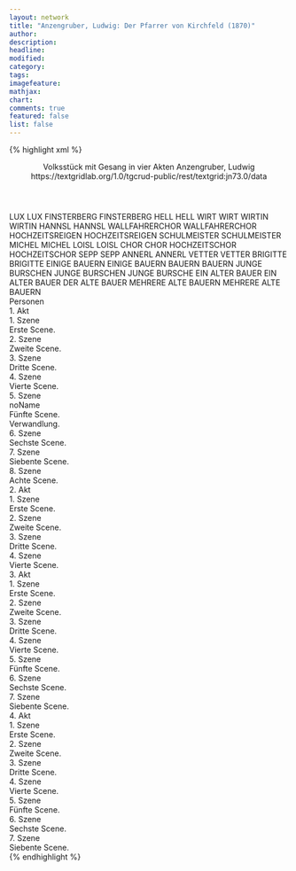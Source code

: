 ```yaml
---
layout: network
title: "Anzengruber, Ludwig: Der Pfarrer von Kirchfeld (1870)"
author:
description:
headline:
modified:
category:
tags:
imagefeature: 
mathjax: 
chart: 
comments: true
featured: false
list: false
---
```

{% highlight xml %}
<?xml-model href="https://raw.githubusercontent.com/DLiNa/project/master/rules/lina.rnc"?><?xml-model href="https://raw.githubusercontent.com/DLiNa/project/master/rules/lina.sch"?>
<play xmlns="http://lina.digital">
  <header>
    <title>Der Pfarrer von Kirchfeld</title>
    <subtitle>Volksstück mit Gesang in vier Akten</subtitle>
    <author>Anzengruber, Ludwig</author>
    <date when="1869" type="written"/>
    <date when="1870" type="premiere"/>
    <date when="1871" type="print"/>
    <source>https://textgridlab.org/1.0/tgcrud-public/rest/textgrid:jn73.0/data</source>
  </header>
  <personae>
    <character>
      <name>LUX</name>
      <alias xml:id="lux">
        <name>LUX</name>
      </alias>
    </character>
    <character>
      <name>FINSTERBERG</name>
      <alias xml:id="finsterberg">
        <name>FINSTERBERG</name>
      </alias>
    </character>
    <character>
      <name>HELL</name>
      <alias xml:id="hell">
        <name>HELL</name>
      </alias>
    </character>
    <character>
      <name>WIRT</name>
      <alias xml:id="wirt">
        <name>WIRT</name>
      </alias>
    </character>
    <character>
      <name>WIRTIN</name>
      <alias xml:id="wirtin">
        <name>WIRTIN</name>
      </alias>
    </character>
    <character>
      <name>HANNSL</name>
      <alias xml:id="hannsl">
        <name>HANNSL</name>
      </alias>
    </character>
    <character>
      <name>WALLFAHRERCHOR</name>
      <alias xml:id="wallfahrerchor">
        <name>WALLFAHRERCHOR</name>
      </alias>
    </character>
    <character>
      <name>HOCHZEITSREIGEN</name>
      <alias xml:id="hochzeitsreigen">
        <name>HOCHZEITSREIGEN</name>
      </alias>
    </character>
    <character>
      <name>SCHULMEISTER</name>
      <alias xml:id="schulmeister">
        <name>SCHULMEISTER</name>
      </alias>
    </character>
    <character>
      <name>MICHEL</name>
      <alias xml:id="michel">
        <name>MICHEL</name>
      </alias>
    </character>
    <character>
      <name>LOISL</name>
      <alias xml:id="loisl">
        <name>LOISL</name>
      </alias>
    </character>
    <character>
      <name>CHOR</name>
      <alias xml:id="chor">
        <name>CHOR</name>
      </alias>
    </character>
    <character>
      <name>HOCHZEITSCHOR</name>
      <alias xml:id="hochzeitschor">
        <name>HOCHZEITSCHOR</name>
      </alias>
    </character>
    <character>
      <name>SEPP</name>
      <alias xml:id="sepp">
        <name>SEPP</name>
      </alias>
    </character>
    <character>
      <name>ANNERL</name>
      <alias xml:id="annerl">
        <name>ANNERL</name>
      </alias>
    </character>
    <character>
      <name>VETTER</name>
      <alias xml:id="vetter">
        <name>VETTER</name>
      </alias>
    </character>
    <character>
      <name>BRIGITTE</name>
      <alias xml:id="brigitte">
        <name>BRIGITTE</name>
      </alias>
    </character>
    <character>
      <name>EINIGE BAUERN</name>
      <alias xml:id="einige_bauern">
        <name>EINIGE BAUERN</name>
      </alias>
    </character>
    <character>
      <name>BAUERN</name>
      <alias xml:id="bauern">
        <name>BAUERN</name>
      </alias>
    </character>
    <character>
      <name>JUNGE BURSCHEN</name>
      <alias xml:id="junge_burschen">
        <name>JUNGE BURSCHEN</name>
      </alias>
      <alias xml:id="junge_bursche">
        <name>JUNGE BURSCHE</name>
      </alias>
    </character>
    <character>
      <name>EIN ALTER BAUER</name>
      <alias xml:id="ein_alter_bauer">
        <name>EIN ALTER BAUER</name>
      </alias>
      <alias xml:id="der_alte_bauer">
        <name>DER ALTE BAUER</name>
      </alias>
    </character>
    <character>
      <name>MEHRERE ALTE BAUERN</name>
      <alias xml:id="mehrere_alte_bauern">
        <name>MEHRERE ALTE BAUERN</name>
      </alias>
    </character>
  </personae>
  <text>
    <div>
      <head>Personen</head>
    </div>
    <div>
      <head>1. Akt</head>
      <div>
        <head>1. Szene</head>
        <div>
          <head>Erste Scene.</head>
          <sp who="#lux">
            <amount n="17" unit="speech_acts"/>
            <amount n="303" unit="words"/>
            <amount n="11" unit="lines"/>
            <amount n="1747" unit="chars"/>
          </sp>
          <sp who="#finsterberg">
            <amount n="18" unit="speech_acts"/>
            <amount n="718" unit="words"/>
            <amount n="9" unit="lines"/>
            <amount n="3879" unit="chars"/>
          </sp>
        </div>
      </div>
      <div>
        <head>2. Szene</head>
        <div>
          <head>Zweite Scene.</head>
          <sp who="#finsterberg">
            <amount n="28" unit="speech_acts"/>
            <amount n="1026" unit="words"/>
            <amount n="12" unit="lines"/>
            <amount n="5907" unit="chars"/>
          </sp>
          <sp who="#hell">
            <amount n="26" unit="speech_acts"/>
            <amount n="1395" unit="words"/>
            <amount n="10" unit="lines"/>
            <amount n="7865" unit="chars"/>
          </sp>
        </div>
      </div>
      <div>
        <head>3. Szene</head>
        <div>
          <head>Dritte Scene.</head>
          <sp who="#wirt">
            <amount n="13" unit="speech_acts"/>
            <amount n="118" unit="words"/>
            <amount n="13" unit="lines"/>
            <amount n="578" unit="chars"/>
          </sp>
          <sp who="#wirtin">
            <amount n="4" unit="speech_acts"/>
            <amount n="47" unit="words"/>
            <amount n="4" unit="lines"/>
            <amount n="247" unit="chars"/>
          </sp>
          <sp who="#hannsl">
            <amount n="14" unit="speech_acts"/>
            <amount n="184" unit="words"/>
            <amount n="9" unit="lines"/>
            <amount n="1029" unit="chars"/>
          </sp>
          <sp who="#wallfahrerchor">
            <amount n="1" unit="speech_acts"/>
            <amount n="28" unit="words"/>
            <amount n="4" unit="lines"/>
            <amount n="122" unit="chars"/>
          </sp>
          <sp who="#hochzeitsreigen">
            <amount n="1" unit="speech_acts"/>
            <amount n="14" unit="words"/>
            <amount n="4" unit="lines"/>
            <amount n="92" unit="chars"/>
          </sp>
          <sp who="#schulmeister">
            <amount n="13" unit="speech_acts"/>
            <amount n="406" unit="words"/>
            <amount n="5" unit="lines"/>
            <amount n="2351" unit="chars"/>
          </sp>
          <sp who="#michel">
            <amount n="9" unit="speech_acts"/>
            <amount n="263" unit="words"/>
            <amount n="20" unit="lines"/>
            <amount n="1459" unit="chars"/>
          </sp>
          <sp who="#loisl">
            <amount n="3" unit="speech_acts"/>
            <amount n="175" unit="words"/>
            <amount n="2" unit="lines"/>
            <amount n="907" unit="chars"/>
          </sp>
          <sp who="#loisl #michel #hannsl #wirtin #wirt">
            <amount n="1" unit="speech_acts"/>
            <amount n="1" unit="words"/>
            <amount n="1" unit="lines"/>
            <amount n="5" unit="chars"/>
          </sp>
          <sp who="#chor">
            <amount n="1" unit="speech_acts"/>
            <amount n="10" unit="words"/>
            <amount n="1" unit="lines"/>
            <amount n="33" unit="chars"/>
          </sp>
          <sp who="#hochzeitschor">
            <amount n="1" unit="speech_acts"/>
          </sp>
        </div>
      </div>
      <div>
        <head>4. Szene</head>
        <div>
          <head>Vierte Scene.</head>
          <sp who="#sepp">
            <amount n="22" unit="speech_acts"/>
            <amount n="1182" unit="words"/>
            <amount n="10" unit="lines"/>
            <amount n="6107" unit="chars"/>
          </sp>
          <sp who="#hannsl">
            <amount n="3" unit="speech_acts"/>
            <amount n="17" unit="words"/>
            <amount n="2" unit="lines"/>
            <amount n="81" unit="chars"/>
          </sp>
          <sp who="#wirt">
            <amount n="8" unit="speech_acts"/>
            <amount n="92" unit="words"/>
            <amount n="7" unit="lines"/>
            <amount n="465" unit="chars"/>
          </sp>
          <sp who="#wirtin">
            <amount n="11" unit="speech_acts"/>
            <amount n="110" unit="words"/>
            <amount n="9" unit="lines"/>
            <amount n="563" unit="chars"/>
          </sp>
        </div>
      </div>
      <div>
        <head>5. Szene</head>
        <div>
          <head>noName</head>
          <div>
            <head>Fünfte Scene.</head>
            <sp who="#sepp">
              <amount n="17" unit="speech_acts"/>
              <amount n="231" unit="words"/>
              <amount n="14" unit="lines"/>
              <amount n="1188" unit="chars"/>
            </sp>
            <sp who="#annerl">
              <amount n="14" unit="speech_acts"/>
              <amount n="266" unit="words"/>
              <amount n="10" unit="lines"/>
              <amount n="1324" unit="chars"/>
            </sp>
            <sp who="#wirt">
              <amount n="3" unit="speech_acts"/>
              <amount n="29" unit="words"/>
              <amount n="3" unit="lines"/>
              <amount n="162" unit="chars"/>
            </sp>
          </div>
          <div>
            <head>Verwandlung.</head>
          </div>
        </div>
      </div>
      <div>
        <head>6. Szene</head>
        <div>
          <head>Sechste Scene.</head>
          <sp who="#hell">
            <amount n="14" unit="speech_acts"/>
            <amount n="193" unit="words"/>
            <amount n="9" unit="lines"/>
            <amount n="1094" unit="chars"/>
          </sp>
          <sp who="#vetter">
            <amount n="14" unit="speech_acts"/>
            <amount n="1249" unit="words"/>
            <amount n="5" unit="lines"/>
            <amount n="6714" unit="chars"/>
          </sp>
        </div>
      </div>
      <div>
        <head>7. Szene</head>
        <div>
          <head>Siebente Scene.</head>
          <sp who="#brigitte">
            <amount n="2" unit="speech_acts"/>
            <amount n="40" unit="words"/>
            <amount n="1" unit="lines"/>
            <amount n="197" unit="chars"/>
          </sp>
          <sp who="#vetter">
            <amount n="1" unit="speech_acts"/>
            <amount n="4" unit="words"/>
            <amount n="1" unit="lines"/>
            <amount n="18" unit="chars"/>
          </sp>
          <sp who="#hell">
            <amount n="2" unit="speech_acts"/>
            <amount n="59" unit="words"/>
            <amount n="1" unit="lines"/>
            <amount n="324" unit="chars"/>
          </sp>
        </div>
      </div>
      <div>
        <head>8. Szene</head>
        <div>
          <head>Achte Scene.</head>
          <sp who="#vetter">
            <amount n="5" unit="speech_acts"/>
            <amount n="78" unit="words"/>
            <amount n="4" unit="lines"/>
            <amount n="441" unit="chars"/>
          </sp>
          <sp who="#annerl">
            <amount n="7" unit="speech_acts"/>
            <amount n="158" unit="words"/>
            <amount n="5" unit="lines"/>
            <amount n="828" unit="chars"/>
          </sp>
          <sp who="#hell">
            <amount n="7" unit="speech_acts"/>
            <amount n="76" unit="words"/>
            <amount n="6" unit="lines"/>
            <amount n="409" unit="chars"/>
          </sp>
        </div>
      </div>
    </div>
    <div>
      <head>2. Akt</head>
      <div>
        <head>1. Szene</head>
        <div>
          <head>Erste Scene.</head>
          <sp who="#annerl">
            <amount n="12" unit="speech_acts"/>
            <amount n="336" unit="words"/>
            <amount n="31" unit="lines"/>
            <amount n="1734" unit="chars"/>
          </sp>
          <sp who="#brigitte">
            <amount n="11" unit="speech_acts"/>
            <amount n="147" unit="words"/>
            <amount n="8" unit="lines"/>
            <amount n="755" unit="chars"/>
          </sp>
          <sp who="#hell">
            <amount n="1" unit="speech_acts"/>
            <amount n="1" unit="words"/>
            <amount n="1" unit="lines"/>
            <amount n="9" unit="chars"/>
          </sp>
        </div>
      </div>
      <div>
        <head>2. Szene</head>
        <div>
          <head>Zweite Scene.</head>
          <sp who="#hell">
            <amount n="23" unit="speech_acts"/>
            <amount n="383" unit="words"/>
            <amount n="18" unit="lines"/>
            <amount n="1999" unit="chars"/>
          </sp>
          <sp who="#brigitte">
            <amount n="1" unit="speech_acts"/>
          </sp>
          <sp who="#annerl">
            <amount n="22" unit="speech_acts"/>
            <amount n="352" unit="words"/>
            <amount n="16" unit="lines"/>
            <amount n="1904" unit="chars"/>
          </sp>
        </div>
      </div>
      <div>
        <head>3. Szene</head>
        <div>
          <head>Dritte Scene.</head>
          <sp who="#hell">
            <amount n="1" unit="speech_acts"/>
            <amount n="231" unit="words"/>
            <amount n="1271" unit="chars"/>
          </sp>
        </div>
      </div>
      <div>
        <head>4. Szene</head>
        <div>
          <head>Vierte Scene.</head>
          <sp who="#hell">
            <amount n="23" unit="speech_acts"/>
            <amount n="430" unit="words"/>
            <amount n="11" unit="lines"/>
            <amount n="2310" unit="chars"/>
          </sp>
          <sp who="#sepp">
            <amount n="19" unit="speech_acts"/>
            <amount n="1301" unit="words"/>
            <amount n="11" unit="lines"/>
            <amount n="6979" unit="chars"/>
          </sp>
          <sp who="#brigitte">
            <amount n="3" unit="speech_acts"/>
            <amount n="35" unit="words"/>
            <amount n="2" unit="lines"/>
            <amount n="192" unit="chars"/>
          </sp>
        </div>
      </div>
    </div>
    <div>
      <head>3. Akt</head>
      <div>
        <head>1. Szene</head>
        <div>
          <head>Erste Scene.</head>
          <sp who="#annerl">
            <amount n="7" unit="speech_acts"/>
            <amount n="282" unit="words"/>
            <amount n="22" unit="lines"/>
            <amount n="1446" unit="chars"/>
          </sp>
          <sp who="#brigitte">
            <amount n="7" unit="speech_acts"/>
            <amount n="311" unit="words"/>
            <amount n="2" unit="lines"/>
            <amount n="1628" unit="chars"/>
          </sp>
        </div>
      </div>
      <div>
        <head>2. Szene</head>
        <div>
          <head>Zweite Scene.</head>
          <sp who="#annerl">
            <amount n="1" unit="speech_acts"/>
            <amount n="379" unit="words"/>
            <amount n="2138" unit="chars"/>
          </sp>
        </div>
      </div>
      <div>
        <head>3. Szene</head>
        <div>
          <head>Dritte Scene.</head>
          <sp who="#michel">
            <amount n="46" unit="speech_acts"/>
            <amount n="1013" unit="words"/>
            <amount n="33" unit="lines"/>
            <amount n="5182" unit="chars"/>
          </sp>
          <sp who="#annerl">
            <amount n="45" unit="speech_acts"/>
            <amount n="579" unit="words"/>
            <amount n="36" unit="lines"/>
            <amount n="3073" unit="chars"/>
          </sp>
        </div>
      </div>
      <div>
        <head>4. Szene</head>
        <div>
          <head>Vierte Scene.</head>
          <sp who="#annerl">
            <amount n="6" unit="speech_acts"/>
            <amount n="430" unit="words"/>
            <amount n="2" unit="lines"/>
            <amount n="2195" unit="chars"/>
          </sp>
          <sp who="#michel">
            <amount n="3" unit="speech_acts"/>
            <amount n="21" unit="words"/>
            <amount n="2" unit="lines"/>
            <amount n="101" unit="chars"/>
          </sp>
          <sp who="#hell">
            <amount n="5" unit="speech_acts"/>
            <amount n="278" unit="words"/>
            <amount n="2" unit="lines"/>
            <amount n="1452" unit="chars"/>
          </sp>
        </div>
      </div>
      <div>
        <head>5. Szene</head>
        <div>
          <head>Fünfte Scene.</head>
          <sp who="#brigitte">
            <amount n="3" unit="speech_acts"/>
            <amount n="75" unit="words"/>
            <amount n="1" unit="lines"/>
            <amount n="382" unit="chars"/>
          </sp>
          <sp who="#hell">
            <amount n="2" unit="speech_acts"/>
            <amount n="19" unit="words"/>
            <amount n="2" unit="lines"/>
            <amount n="102" unit="chars"/>
          </sp>
        </div>
      </div>
      <div>
        <head>6. Szene</head>
        <div>
          <head>Sechste Scene.</head>
          <sp who="#brigitte">
            <amount n="2" unit="speech_acts"/>
            <amount n="10" unit="words"/>
            <amount n="2" unit="lines"/>
            <amount n="38" unit="chars"/>
          </sp>
          <sp who="#sepp">
            <amount n="1" unit="speech_acts"/>
            <amount n="6" unit="words"/>
            <amount n="1" unit="lines"/>
            <amount n="36" unit="chars"/>
          </sp>
          <sp who="#hell">
            <amount n="2" unit="speech_acts"/>
            <amount n="8" unit="words"/>
            <amount n="2" unit="lines"/>
            <amount n="42" unit="chars"/>
          </sp>
        </div>
      </div>
      <div>
        <head>7. Szene</head>
        <div>
          <head>Siebente Scene.</head>
          <sp who="#sepp">
            <amount n="13" unit="speech_acts"/>
            <amount n="417" unit="words"/>
            <amount n="3" unit="lines"/>
            <amount n="2164" unit="chars"/>
          </sp>
          <sp who="#hell">
            <amount n="12" unit="speech_acts"/>
            <amount n="960" unit="words"/>
            <amount n="6" unit="lines"/>
            <amount n="5230" unit="chars"/>
          </sp>
        </div>
      </div>
    </div>
    <div>
      <head>4. Akt</head>
      <div>
        <head>1. Szene</head>
        <div>
          <head>Erste Scene.</head>
          <sp who="#hell">
            <amount n="1" unit="speech_acts"/>
            <amount n="476" unit="words"/>
            <amount n="2627" unit="chars"/>
          </sp>
        </div>
      </div>
      <div>
        <head>2. Szene</head>
        <div>
          <head>Zweite Scene.</head>
          <sp who="#michel">
            <amount n="5" unit="speech_acts"/>
            <amount n="152" unit="words"/>
            <amount n="2" unit="lines"/>
            <amount n="786" unit="chars"/>
          </sp>
          <sp who="#annerl">
            <amount n="2" unit="speech_acts"/>
            <amount n="165" unit="words"/>
            <amount n="1" unit="lines"/>
            <amount n="921" unit="chars"/>
          </sp>
          <sp who="#hell">
            <amount n="5" unit="speech_acts"/>
            <amount n="22" unit="words"/>
            <amount n="5" unit="lines"/>
            <amount n="113" unit="chars"/>
          </sp>
        </div>
      </div>
      <div>
        <head>3. Szene</head>
        <div>
          <head>Dritte Scene.</head>
          <sp who="#hell">
            <amount n="2" unit="speech_acts"/>
            <amount n="436" unit="words"/>
            <amount n="1" unit="lines"/>
            <amount n="2403" unit="chars"/>
          </sp>
        </div>
      </div>
      <div>
        <head>4. Szene</head>
        <div>
          <head>Vierte Scene.</head>
          <sp who="#schulmeister">
            <amount n="11" unit="speech_acts"/>
            <amount n="287" unit="words"/>
            <amount n="7" unit="lines"/>
            <amount n="1639" unit="chars"/>
          </sp>
          <sp who="#sepp">
            <amount n="11" unit="speech_acts"/>
            <amount n="249" unit="words"/>
            <amount n="8" unit="lines"/>
            <amount n="1390" unit="chars"/>
          </sp>
          <sp who="#einige_bauern">
            <amount n="1" unit="speech_acts"/>
            <amount n="7" unit="words"/>
            <amount n="1" unit="lines"/>
            <amount n="44" unit="chars"/>
          </sp>
          <sp who="#bauern">
            <amount n="2" unit="speech_acts"/>
            <amount n="7" unit="words"/>
            <amount n="2" unit="lines"/>
            <amount n="38" unit="chars"/>
          </sp>
          <sp who="#junge_burschen">
            <amount n="1" unit="speech_acts"/>
            <amount n="4" unit="words"/>
            <amount n="1" unit="lines"/>
            <amount n="15" unit="chars"/>
          </sp>
          <sp who="#ein_alter_bauer">
            <amount n="1" unit="speech_acts"/>
            <amount n="16" unit="words"/>
            <amount n="1" unit="lines"/>
            <amount n="84" unit="chars"/>
          </sp>
          <sp who="#mehrere_alte_bauern">
            <amount n="4" unit="speech_acts"/>
            <amount n="13" unit="words"/>
            <amount n="4" unit="lines"/>
            <amount n="70" unit="chars"/>
          </sp>
          <sp who="#junge_bursche">
            <amount n="3" unit="speech_acts"/>
            <amount n="22" unit="words"/>
            <amount n="3" unit="lines"/>
            <amount n="120" unit="chars"/>
          </sp>
          <sp who="#der_alte_bauer">
            <amount n="3" unit="speech_acts"/>
            <amount n="34" unit="words"/>
            <amount n="3" unit="lines"/>
            <amount n="182" unit="chars"/>
          </sp>
        </div>
      </div>
      <div>
        <head>5. Szene</head>
        <div>
          <head>Fünfte Scene.</head>
          <sp who="#hell">
            <amount n="7" unit="speech_acts"/>
            <amount n="113" unit="words"/>
            <amount n="4" unit="lines"/>
            <amount n="598" unit="chars"/>
          </sp>
          <sp who="#schulmeister">
            <amount n="4" unit="speech_acts"/>
            <amount n="108" unit="words"/>
            <amount n="1" unit="lines"/>
            <amount n="662" unit="chars"/>
          </sp>
          <sp who="#sepp">
            <amount n="6" unit="speech_acts"/>
            <amount n="202" unit="words"/>
            <amount n="1" unit="lines"/>
            <amount n="1058" unit="chars"/>
          </sp>
          <sp who="#junge_bursche">
            <amount n="1" unit="speech_acts"/>
            <amount n="4" unit="words"/>
            <amount n="1" unit="lines"/>
            <amount n="19" unit="chars"/>
          </sp>
          <sp who="#annerl">
            <amount n="1" unit="speech_acts"/>
            <amount n="7" unit="words"/>
            <amount n="1" unit="lines"/>
            <amount n="30" unit="chars"/>
          </sp>
        </div>
      </div>
      <div>
        <head>6. Szene</head>
        <div>
          <head>Sechste Scene.</head>
          <sp who="#finsterberg">
            <amount n="3" unit="speech_acts"/>
            <amount n="75" unit="words"/>
            <amount n="1" unit="lines"/>
            <amount n="477" unit="chars"/>
          </sp>
          <sp who="#schulmeister">
            <amount n="2" unit="speech_acts"/>
            <amount n="33" unit="words"/>
            <amount n="1" unit="lines"/>
            <amount n="218" unit="chars"/>
          </sp>
        </div>
      </div>
      <div>
        <head>7. Szene</head>
        <div>
          <head>Siebente Scene.</head>
          <sp who="#hell">
            <amount n="7" unit="speech_acts"/>
            <amount n="359" unit="words"/>
            <amount n="3" unit="lines"/>
            <amount n="1990" unit="chars"/>
          </sp>
          <sp who="#sepp">
            <amount n="2" unit="speech_acts"/>
            <amount n="46" unit="words"/>
            <amount n="1" unit="lines"/>
            <amount n="236" unit="chars"/>
          </sp>
          <sp who="#annerl">
            <amount n="6" unit="speech_acts"/>
            <amount n="421" unit="words"/>
            <amount n="1" unit="lines"/>
            <amount n="2311" unit="chars"/>
          </sp>
          <sp who="#michel">
            <amount n="2" unit="speech_acts"/>
            <amount n="45" unit="words"/>
            <amount n="1" unit="lines"/>
            <amount n="289" unit="chars"/>
          </sp>
        </div>
      </div>
    </div>
  </text>
</play>
{% endhighlight %}